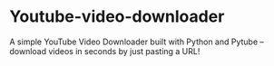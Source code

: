 # Youtube-video-downloader
A simple YouTube Video Downloader built with Python and Pytube – download videos in seconds by just pasting a URL! 
